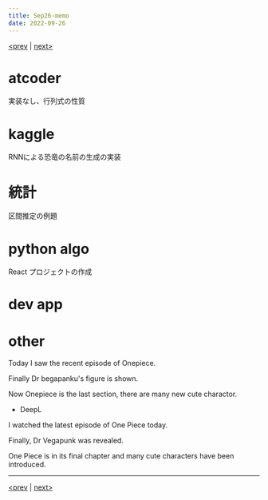 ```yaml
---
title: Sep26-memo 
date: 2022-09-26 
---
```


[<prev](https://idekworks.github.io/TechnicalMemo/2022/09/25/Sep25.html) | [next>](https://idekworks.github.io/TechnicalMemo/2022/09/27/Sep27.html) 

# atcoder
実装なし、行列式の性質

# kaggle
RNNによる恐竜の名前の生成の実装

# 統計
区間推定の例題

# python algo
React プロジェクトの作成

# dev app

# other
Today I saw the recent episode of Onepiece.

Finally Dr begapanku's figure is shown. 

Now Onepiece is the last section, there are many new cute charactor.

- DeepL

I watched the latest episode of One Piece today.

Finally, Dr Vegapunk was revealed.

One Piece is in its final chapter and many cute characters have been introduced.

***

[<prev](https://idekworks.github.io/TechnicalMemo/2022/09/25/Sep25.html) | [next>](https://idekworks.github.io/TechnicalMemo/2022/09/27/Sep27.html)

